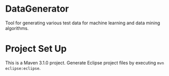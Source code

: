 DataGenerator
=============

Tool for generating various test data for machine learning and data mining algorithms.

Project Set Up
==============

This is a Maven 3.1.0 project. Generate Eclipse project files by executing `mvn eclipse:eclipse`.

